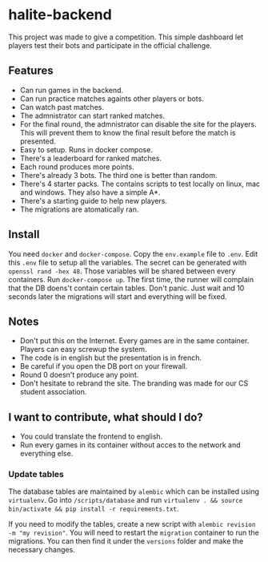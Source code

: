 # halite-backend
This project was made to give a competition. This simple dashboard let players
test their bots and participate in the official challenge.

## Features
- Can run games in the backend.
- Can run practice matches againts other players or bots.
- Can watch past matches.
- The admnistrator can start ranked matches.
- For the final round, the admnistrator can disable the site for the players.
This will prevent them to know the final result before the match is presented.
- Easy to setup. Runs in docker compose.
- There's a leaderboard for ranked matches.
- Each round produces more points.
- There's already 3 bots. The third one is better than random.
- There's 4 starter packs. The contains scripts to test locally on linux, mac
and windows. They also have a simple A*.
- There's a starting guide to help new players.
- The migrations are atomatically ran.

## Install
You need `docker` and `docker-compose`. Copy the `env.example` file to `.env`.
Edit this `.env` file to setup all the variables. The secret can be generated
with `openssl rand -hex 48`. Those variables will be shared between every
containers. Run `docker-compose up`. The first time, the runner will complain
that the DB doens't contain certain tables. Don't panic. Just wait and 10 seconds
later the migrations will start and everything will be fixed.

## Notes
- Don't put this on the Internet. Every games are in the same container. Players
can easy screwup the system.
- The code is in english but the presentation is in french.
- Be careful if you open the DB port on your firewall.
- Round 0 doesn't produce any point.
- Don't hesitate to rebrand the site. The branding was made for our CS student
association.

## I want to contribute, what should I do?
- You could translate the frontend to english.
- Run every games in its container without acces to the network and everything
else.

### Update tables
The database tables are maintained by `alembic` which can be installed using
`virtualenv`. Go into `/scripts/database` and run
`virtualenv . && source bin/activate && pip install -r requirements.txt`.

If you need to modify the tables, create a new script with
`alembic revision -m "my revision"`. You will need to restart the `migration`
container to run the migrations. You can then find it under the `versions` folder
and make the necessary changes. 
